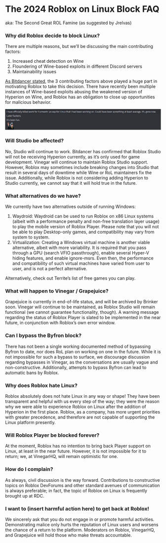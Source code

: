 # The 2024 Roblox on Linux Block FAQ
aka: The Second Great ROL Famine (as suggested by Jrelvas)
### Why did Roblox decide to block Linux?
There are multiple reasons, but we’ll be discussing the main contributing factors:
1. Increased cheat detection on Wine
2. Floundering of Wine-based exploits in different Discord servers
3. Maintainability issues

[As Bitdancer stated](https://devforum.roblox.com/t/why-isnt-hyperion-an-anti-cheat/2840095/33), the 3 contributing factors above played a huge part in motivating Roblox to take this decision. There have recently been multiple instances of Wine-based exploits abusing the weakened version of Hyperion on Wine, and Roblox has an obligation to close up opportunities for malicious behavior.

![image of a cheater](./dumas.png)

### Will Studio be affected?
No, Studio will continue to work. Bitdancer has confirmed that Roblox Studio will not be receiving Hyperion currently, as it’s only used for game development. Vinegar will continue to maintain Roblox Studio support. However, Roblox may sometimes include breaking changes into Studio that result in several days of downtime while Wine or RoL maintainers fix the issue. Additionally, while Roblox is not considering adding Hyperion to Studio currently, we cannot say that it will hold true in the future.

### What alternatives do we have?
We currently have two alternatives outside of running Windows:
1. Waydroid: Waydroid can be used to run Roblox on x86 Linux systems (albeit with a performance penalty and non-free translation layer usage) to play the mobile version of Roblox Player. Please note that you will not be able to play Desktop-only games, and compatibility may vary from system to system.
2. Virtualization: Creating a Windows virtual machine is another viable alternative, albeit with more variability. It is required that you pass through a GPU (search VFIO passthrough), enable several Hyper-V hiding features, and enable ignore-msrs. Even then, the performance and compatibility of such virtual machines have varied from user to user, and is not a perfect alternative. 

Alternatively, check out Territe’s list of free games you can play.

### What will happen to Vinegar / Grapejuice?
Grapejuice is currently in end-of-life status, and will be archived by Brinker soon. Vinegar will continue to be maintained, as Roblox Studio will remain functional (we cannot guarantee functionality, though). A warning message regarding the status of Roblox Player is slated to be implemented in the near future, in conjunction with Roblox’s own error window.

### Can I bypass the Byfron block?
There has not been a single working documented method of bypassing Byfron to date, nor does RoL plan on working on one in the future. While it is not impossible for such a bypass to surface, we discourage discussion regarding bypasses in Vinegar, as the conversations are usually vague and non-constructive. Additionally, attempts to bypass Byfron can lead to automatic bans by Roblox.

### Why does Roblox hate Linux?
Roblox absolutely does not hate Linux in any way or shape! They have been transparent and helpful with us every step of the way; they were the reason why we were able to experience Roblox on Linux after the addition of Hyperion in the first place. Roblox, as a company, has more urgent priorities with greater precedence, and therefore are not capable of supporting the Linux platform presently.

### Will Roblox Player be blocked forever?
At the moment, Roblox has no intention to bring back Player support on Linux, at least in the near future. However, it is not impossible for it to return; we, at VinegarHQ, will remain optimistic for one.

### How do I complain?
As always, civil discussion is the way forward. Contributions to constructive topics on Roblox DevForums and other standard avenues of communication is always preferable; in fact, the topic of Roblox on Linux is frequently brought up at RDC. 

### I want to (insert harmful action here) to get back at Roblox!
We sincerely ask that you do not engage in or promote harmful activities. Demonstrating malice only hurts the reputation of Linux users and worsens the chance of a return to the platform. Moderators on Roblox, VinegarHQ, and Grapejuice will hold those who make threats accountable.
